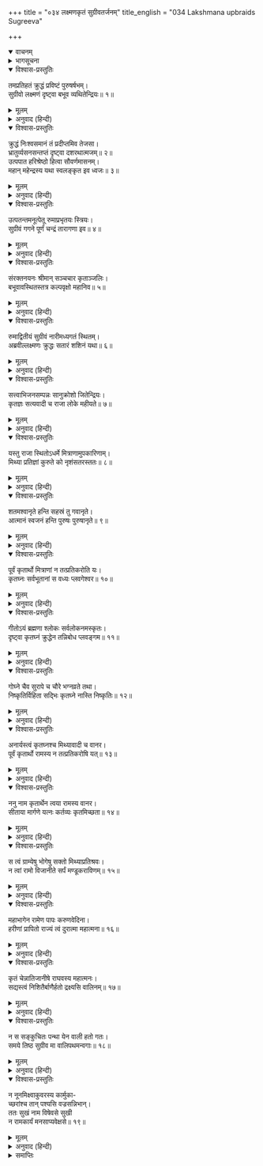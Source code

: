 +++
title = "०३४ लक्ष्मणकृतं सुग्रीवतर्जनम्"
title_english = "034 Lakshmana upbraids Sugreeva"

+++
<details open><summary>वाचनम्</summary>
<div caption="श्रीराम-हरिसीताराममूर्ति-घनपाठिभ्यां वचनम्" class="audioEmbed" src="https://archive.org/download/Ramayana-recitation-Sriram-harisItArAmamUrti-Ghanapaati-v2/Kanda_4/Kanda_4_KSK-034-Lakshmana_Krutham_Sugreeva_Tharjanam.mp3"></div>
</details>

<details><summary>भागसूचना</summary>

34. सुग्रीवका लक्ष्मणके पास जाना और लक्ष्मणका उन्हें फटकारना
</details>

<details open><summary>विश्वास-प्रस्तुतिः</summary>

तमप्रतिहतं क्रुद्धं प्रविष्टं पुरुषर्षभम्।  
सुग्रीवो लक्ष्मणं दृष्ट्वा बभूव व्यथितेन्द्रियः॥ १॥
</details>

<details><summary>मूलम्</summary>

तमप्रतिहतं क्रुद्धं प्रविष्टं पुरुषर्षभम्।  
सुग्रीवो लक्ष्मणं दृष्ट्वा बभूव व्यथितेन्द्रियः॥ १॥
</details>

<details><summary>अनुवाद (हिन्दी)</summary>

लक्ष्मण बेरोक-टोक भीतर घुस आये थे। उन पुरुषशिरोमणिको क्रोधसे भरा देख सुग्रीवकी सारी इन्द्रियाँ व्यथित हो उठीं॥ १॥
</details>

<details open><summary>विश्वास-प्रस्तुतिः</summary>

क्रुद्धं निःश्वसमानं तं प्रदीप्तमिव तेजसा।  
भ्रातुर्व्यसनसन्तप्तं दृष्ट्वा दशरथात्मजम्॥ २॥  
उत्पपात हरिश्रेष्ठो हित्वा सौवर्णमासनम्।  
महान् महेन्द्रस्य यथा स्वलङ्कृत इव ध्वजः॥ ३॥
</details>

<details><summary>मूलम्</summary>

क्रुद्धं निःश्वसमानं तं प्रदीप्तमिव तेजसा।  
भ्रातुर्व्यसनसन्तप्तं दृष्ट्वा दशरथात्मजम्॥ २॥  
उत्पपात हरिश्रेष्ठो हित्वा सौवर्णमासनम्।  
महान् महेन्द्रस्य यथा स्वलङ्कृत इव ध्वजः॥ ३॥
</details>

<details><summary>अनुवाद (हिन्दी)</summary>

दशरथपुत्र लक्ष्मण रोषपूर्वक लंबी साँस खींच रहे थे और तेजसे प्रज्वलित-से जान पड़ते थे। अपने भाईके कष्टसे उनके मनमें बड़ा संताप था। उन्हें सामने आया देख वानरश्रेष्ठ सुग्रीव सुवर्णका सिंहासन छोड़कर कूद पड़े, मानो देवराज इन्द्रका भलीभाँति सजाया हुआ महान् ध्वज आकाशसे पृथ्वीपर उतर आया हो॥ २-३॥
</details>

<details open><summary>विश्वास-प्रस्तुतिः</summary>

उत्पतन्तमनूत्पेतू रुमाप्रभृतयः स्त्रियः।  
सुग्रीवं गगने पूर्णं चन्द्रं तारागणा इव॥ ४॥
</details>

<details><summary>मूलम्</summary>

उत्पतन्तमनूत्पेतू रुमाप्रभृतयः स्त्रियः।  
सुग्रीवं गगने पूर्णं चन्द्रं तारागणा इव॥ ४॥
</details>

<details><summary>अनुवाद (हिन्दी)</summary>

सुग्रीवके उतरते ही रुमा आदि स्त्रियाँ भी उनके पीछे उस सिंहासनसे उतरकर खड़ी हो गयीं। जैसे आकाशमें पूर्ण चन्द्रमाका उदय होनेपर तारोंके समुदाय भी उदित हो गये हों॥ ४॥
</details>

<details open><summary>विश्वास-प्रस्तुतिः</summary>

संरक्तनयनः श्रीमान् सञ्चचार कृताञ्जलिः।  
बभूवावस्थितस्तत्र कल्पवृक्षो महानिव॥ ५॥
</details>

<details><summary>मूलम्</summary>

संरक्तनयनः श्रीमान् सञ्चचार कृताञ्जलिः।  
बभूवावस्थितस्तत्र कल्पवृक्षो महानिव॥ ५॥
</details>

<details><summary>अनुवाद (हिन्दी)</summary>

श्रीमान् सुग्रीवके नेत्र मदसे लाल हो रहे थे। वे टहलते हुए लक्ष्मणके पास आये और हाथ जोड़कर खड़े हो गये। लक्ष्मण वहाँ महान् कल्पवृक्षके समान स्थित थे॥
</details>

<details open><summary>विश्वास-प्रस्तुतिः</summary>

रुमाद्वितीयं सुग्रीवं नारीमध्यगतं स्थितम्।  
अब्रवील्लक्ष्मणः क्रुद्धः सतारं शशिनं यथा॥ ६॥
</details>

<details><summary>मूलम्</summary>

रुमाद्वितीयं सुग्रीवं नारीमध्यगतं स्थितम्।  
अब्रवील्लक्ष्मणः क्रुद्धः सतारं शशिनं यथा॥ ६॥
</details>

<details><summary>अनुवाद (हिन्दी)</summary>

सुग्रीवके साथ उनकी पत्नी रुमा भी थी। वे स्त्रियोंके बीचमें खड़े होकर तारिकाओंसे घिरे हुए चन्द्रमाकी भाँति शोभा पाते थे। उन्हें देखकर लक्ष्मणने क्रोधपूर्वक कहा—॥ ६॥
</details>

<details open><summary>विश्वास-प्रस्तुतिः</summary>

सत्त्वाभिजनसम्पन्नः सानुक्रोशो जितेन्द्रियः।  
कृतज्ञः सत्यवादी च राजा लोके महीयते॥ ७॥
</details>

<details><summary>मूलम्</summary>

सत्त्वाभिजनसम्पन्नः सानुक्रोशो जितेन्द्रियः।  
कृतज्ञः सत्यवादी च राजा लोके महीयते॥ ७॥
</details>

<details><summary>अनुवाद (हिन्दी)</summary>

‘वानरराज! धैर्यवान्, कुलीन, दयालु, जितेन्द्रिय और सत्यवादी राजाका ही संसारमें आदर होता है॥
</details>

<details open><summary>विश्वास-प्रस्तुतिः</summary>

यस्तु राजा स्थितोऽधर्मे मित्राणामुपकारिणाम्।  
मिथ्या प्रतिज्ञां कुरुते को नृशंसतरस्ततः॥ ८॥
</details>

<details><summary>मूलम्</summary>

यस्तु राजा स्थितोऽधर्मे मित्राणामुपकारिणाम्।  
मिथ्या प्रतिज्ञां कुरुते को नृशंसतरस्ततः॥ ८॥
</details>

<details><summary>अनुवाद (हिन्दी)</summary>

‘जो राजा अधर्ममें स्थित होकर उपकारी मित्रोंके सामने की हुई अपनी प्रतिज्ञाको झूठी कर देता है, उससे बढ़कर अत्यन्त क्रूर कौन होगा?॥ ८॥
</details>

<details open><summary>विश्वास-प्रस्तुतिः</summary>

शतमश्वानृते हन्ति सहस्रं तु गवानृते।  
आत्मानं स्वजनं हन्ति पुरुषः पुरुषानृते॥ ९॥
</details>

<details><summary>मूलम्</summary>

शतमश्वानृते हन्ति सहस्रं तु गवानृते।  
आत्मानं स्वजनं हन्ति पुरुषः पुरुषानृते॥ ९॥
</details>

<details><summary>अनुवाद (हिन्दी)</summary>

‘अश्वदानकी प्रतिज्ञा करके उसकी पूर्ति न करनेपर ‘अश्वानृत’ (अश्वविषयक असत्य) नामक पाप होता है। यह पाप बन जानेपर मनुष्य सौ अश्वोंकी हत्याके पापका भागी होता है। इसी प्रकार गोदानविषयक प्रतिज्ञाको मिथ्या कर देनेपर सहस्र गौओंके वधका पाप लगता है तथा किसी पुरुषके समक्ष उसका कार्य पूर्ण कर देनेकी प्रतिज्ञा करके जो उसकी पूर्ति नहीं करता है, वह पुरुष आत्मघात और स्वजन-वधके पापका भागी होता है (फिर जो परम पुरुष श्रीरामके समक्ष की हुई प्रतिज्ञाको मिथ्या करता है, उसके पापकी कोई इयत्ता नहीं हो सकती)॥ ९॥
</details>

<details open><summary>विश्वास-प्रस्तुतिः</summary>

पूर्वं कृतार्थो मित्राणां न तत्प्रतिकरोति यः।  
कृतघ्नः सर्वभूतानां स वध्यः प्लवगेश्वर॥ १०॥
</details>

<details><summary>मूलम्</summary>

पूर्वं कृतार्थो मित्राणां न तत्प्रतिकरोति यः।  
कृतघ्नः सर्वभूतानां स वध्यः प्लवगेश्वर॥ १०॥
</details>

<details><summary>अनुवाद (हिन्दी)</summary>

‘वानरराज! जो पहले मित्रोंके द्वारा अपना कार्य सिद्ध करके बदलेमें उन मित्रोंका कोई उपकार नहीं करता है, वह कृतघ्न एवं सब प्राणियोंके लिये वध्य है॥ १०॥
</details>

<details open><summary>विश्वास-प्रस्तुतिः</summary>

गीतोऽयं ब्रह्मणा श्लोकः सर्वलोकनमस्कृतः।  
दृष्ट्वा कृतघ्नं क्रुद्धेन तन्निबोध प्लवङ्गम॥ ११॥
</details>

<details><summary>मूलम्</summary>

गीतोऽयं ब्रह्मणा श्लोकः सर्वलोकनमस्कृतः।  
दृष्ट्वा कृतघ्नं क्रुद्धेन तन्निबोध प्लवङ्गम॥ ११॥
</details>

<details><summary>अनुवाद (हिन्दी)</summary>

‘कपिराज! किसी कृतघ्नको देखकर कुपित हुए ब्रह्माजीने सब लोगोंके लिये आदरणीय यह एक श्लोक कहा है, इसे सुनो—॥ ११॥
</details>

<details open><summary>विश्वास-प्रस्तुतिः</summary>

गोघ्ने चैव सुरापे च चौरे भग्नव्रते तथा।  
निष्कृतिर्विहिता सद्भिः कृतघ्ने नास्ति निष्कृतिः॥ १२॥
</details>

<details><summary>मूलम्</summary>

गोघ्ने चैव सुरापे च चौरे भग्नव्रते तथा।  
निष्कृतिर्विहिता सद्भिः कृतघ्ने नास्ति निष्कृतिः॥ १२॥
</details>

<details><summary>अनुवाद (हिन्दी)</summary>

‘गोहत्यारे, शराबी, चोर और व्रत-भंग करनेवाले पुरुषके लिये सत्पुरुषोंने प्रायश्चित्तका विधान किया है; किंतु कृतघ्नके उद्धारका कोई उपाय नहीं है॥ १२॥
</details>

<details open><summary>विश्वास-प्रस्तुतिः</summary>

अनार्यस्त्वं कृतघ्नश्च मिथ्यावादी च वानर।  
पूर्वं कृतार्थो रामस्य न तत्प्रतिकरोषि यत्॥ १३॥
</details>

<details><summary>मूलम्</summary>

अनार्यस्त्वं कृतघ्नश्च मिथ्यावादी च वानर।  
पूर्वं कृतार्थो रामस्य न तत्प्रतिकरोषि यत्॥ १३॥
</details>

<details><summary>अनुवाद (हिन्दी)</summary>

‘वानर! तुम अनार्य, कृतघ्न और मिथ्यावादी हो; क्योंकि श्रीरामचन्द्रजीकी सहायतासे तुमने पहले अपना काम तो बना लिया, किंतु जब उनके लिये सहायता करनेका अवसर आया, तब तुम कुछ नहीं करते॥ १३॥
</details>

<details open><summary>विश्वास-प्रस्तुतिः</summary>

ननु नाम कृतार्थेन त्वया रामस्य वानर।  
सीताया मार्गणे यत्नः कर्तव्यः कृतमिच्छता॥ १४॥
</details>

<details><summary>मूलम्</summary>

ननु नाम कृतार्थेन त्वया रामस्य वानर।  
सीताया मार्गणे यत्नः कर्तव्यः कृतमिच्छता॥ १४॥
</details>

<details><summary>अनुवाद (हिन्दी)</summary>

‘वानर! तुम्हारा मनोरथ सिद्ध हो चुका है; अतः अब तुम्हें प्रत्युपकारकी इच्छासे श्रीरामकी पत्नी सीताकी खोजके लिये प्रयत्न करना चाहिये॥ १४॥
</details>

<details open><summary>विश्वास-प्रस्तुतिः</summary>

स त्वं ग्राम्येषु भोगेषु सक्तो मिथ्याप्रतिश्रवः।  
न त्वां रामो विजानीते सर्पं मण्डूकराविणम्॥ १५॥
</details>

<details><summary>मूलम्</summary>

स त्वं ग्राम्येषु भोगेषु सक्तो मिथ्याप्रतिश्रवः।  
न त्वां रामो विजानीते सर्पं मण्डूकराविणम्॥ १५॥
</details>

<details><summary>अनुवाद (हिन्दी)</summary>

‘परंतु तुम्हारी दशा यह है कि अपनी प्रतिज्ञाको झूठी करके ग्राम्यभोगोंमें आसक्त हो रहे हो। श्रीरामचन्द्रजी यह नहीं जानते हैं कि तुम मेढककी-सी बोली बोलनेवाले सर्प हो (जैसे साँप अपने मुँहमें किसी मेढकको जब दबा लेता है, तब केवल मेढक ही बोलता है, दूरके लोग उसे मेढक ही समझते हैं; परंतु वह वास्तवमें सर्प होता है। वही दशा तुम्हारी है। तुम्हारी बातें कुछ और हैं और स्वरूप कुछ और)॥ १५॥
</details>

<details open><summary>विश्वास-प्रस्तुतिः</summary>

महाभागेन रामेण पापः करुणवेदिना।  
हरीणां प्रापितो राज्यं त्वं दुरात्मा महात्मना॥ १६॥
</details>

<details><summary>मूलम्</summary>

महाभागेन रामेण पापः करुणवेदिना।  
हरीणां प्रापितो राज्यं त्वं दुरात्मा महात्मना॥ १६॥
</details>

<details><summary>अनुवाद (हिन्दी)</summary>

‘महाभाग श्रीरामचन्द्रजी परम महात्मा तथा दयासे द्रवित हो जानेवाले हैं; अतएव उन्होंने तुम-जैसे पापी और दुरात्माको भी वानरोंके राज्यपर बिठा दिया॥ १६॥
</details>

<details open><summary>विश्वास-प्रस्तुतिः</summary>

कृतं चेन्नातिजानीषे राघवस्य महात्मनः।  
सद्यस्त्वं निशितैर्बाणैर्हतो द्रक्ष्यसि वालिनम्॥ १७॥
</details>

<details><summary>मूलम्</summary>

कृतं चेन्नातिजानीषे राघवस्य महात्मनः।  
सद्यस्त्वं निशितैर्बाणैर्हतो द्रक्ष्यसि वालिनम्॥ १७॥
</details>

<details><summary>अनुवाद (हिन्दी)</summary>

‘यदि तुम महात्मा रघुनाथजीके किये हुए उपकारको नहीं समझोगे तो शीघ्र ही उनके तीखे बाणोंसे मारे जाकर वालीका दर्शन करोगे॥ १७॥
</details>

<details open><summary>विश्वास-प्रस्तुतिः</summary>

न स सङ्कुचितः पन्था येन वाली हतो गतः।  
समये तिष्ठ सुग्रीव मा वालिपथमन्वगाः॥ १८॥
</details>

<details><summary>मूलम्</summary>

न स सङ्कुचितः पन्था येन वाली हतो गतः।  
समये तिष्ठ सुग्रीव मा वालिपथमन्वगाः॥ १८॥
</details>

<details><summary>अनुवाद (हिन्दी)</summary>

‘सुग्रीव! वाली मारा जाकर जिस रास्तेसे गया है, वह आज भी बंद नहीं हुआ है। इसलिये तुम अपनी प्रतिज्ञापर डटे रहो। वालीके मार्गका अनुसरण न करो॥
</details>

<details open><summary>विश्वास-प्रस्तुतिः</summary>

न नूनमिक्ष्वाकुवरस्य कार्मुका-  
च्छरांश्च तान् पश्यसि वज्रसन्निभान्।  
ततः सुखं नाम विषेवसे सुखी  
न रामकार्यं मनसाप्यवेक्षसे॥ १९॥
</details>

<details><summary>मूलम्</summary>

न नूनमिक्ष्वाकुवरस्य कार्मुका-  
च्छरांश्च तान् पश्यसि वज्रसन्निभान्।  
ततः सुखं नाम विषेवसे सुखी  
न रामकार्यं मनसाप्यवेक्षसे॥ १९॥
</details>

<details><summary>अनुवाद (हिन्दी)</summary>

‘इक्ष्वाकुवंशशिरोमणि श्रीरामचन्द्रजीके धनुषसे छूटे हुए उन वज्रतुल्य बाणोंकी ओर निश्चय ही तुम्हारी दृष्टि नहीं जा रही है। इसीलिये तुम ग्राम्य सुखका सेवन कर रहे हो और उसीमें सुख मानकर श्रीरामचन्द्रजीके कार्यका मनसे भी विचार नहीं करते हो’॥ १९॥
</details>

<details><summary>समाप्तिः</summary>

इत्यार्षे श्रीमद्रामायणे वाल्मीकीये आदिकाव्ये किष्किन्धाकाण्डे चतुस्त्रिंशः सर्गः॥ ३४॥  
इस प्रकार श्रीवाल्मीकिनिर्मित आर्षरामायण आदिकाव्यके किष्किन्धाकाण्डमें चौंतीसवाँ सर्ग पूरा हुआ॥ ३४॥
</details>

